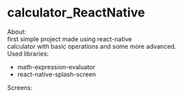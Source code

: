 # calculator_ReactNative

About: <br>
first simple project made using react-native<br>
calculator with basic operations and some more advanced. <br>
Used libraries: <br>
- math-expression-evaluator
- react-native-splash-screen

Screens: <br>

